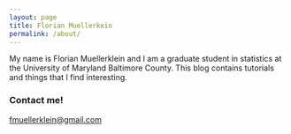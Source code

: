 ```yaml
---
layout: page
title: Florian Muellerkein
permalink: /about/
---
```


My name is Florian Muellerklein and I am a graduate student in statistics at the University of Maryland Baltimore County. This blog contains tutorials and things that I find interesting.

### Contact me!

[fmuellerklein@gmail.com](mailto:fmuellerklein@gmail.com)
